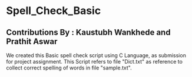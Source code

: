 # Spell_Check_Basic
## Contributions By : Kaustubh Wankhede and Prathit Aswar
We created this Basic spell check script using C Language, as submission for project assignment. 
This Script refers to file "Dict.txt" as reference to collect correct spelling of words in file "sample.txt".

